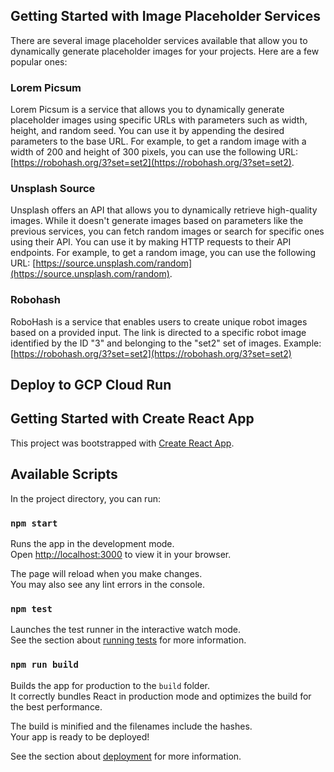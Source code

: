 ## Getting Started with Image Placeholder Services

There are several image placeholder services available that allow you to dynamically generate placeholder images for your projects. Here are a few popular ones:

### Lorem Picsum

Lorem Picsum is a service that allows you to dynamically generate placeholder images using specific URLs with parameters such as width, height, and random seed. You can use it by appending the desired parameters to the base URL. For example, to get a random image with a width of 200 and height of 300 pixels, you can use the following URL: [https://robohash.org/3?set=set2](https://robohash.org/3?set=set2).

### Unsplash Source

Unsplash offers an API that allows you to dynamically retrieve high-quality images. While it doesn't generate images based on parameters like the previous services, you can fetch random images or search for specific ones using their API. You can use it by making HTTP requests to their API endpoints. For example, to get a random image, you can use the following URL: [https://source.unsplash.com/random](https://source.unsplash.com/random).

### Robohash

RoboHash is a service that enables users to create unique robot images based on a provided input.
The link is directed to a specific robot image identified by the ID "3" and belonging to the "set2" set of images.
Example: [https://robohash.org/3?set=set2](https://robohash.org/3?set=set2)


## Deploy to GCP Cloud Run

## Getting Started with Create React App

This project was bootstrapped with [Create React App](https://github.com/facebook/create-react-app).

## Available Scripts

In the project directory, you can run:

### `npm start`

Runs the app in the development mode.\
Open [http://localhost:3000](http://localhost:3000) to view it in your browser.

The page will reload when you make changes.\
You may also see any lint errors in the console.

### `npm test`

Launches the test runner in the interactive watch mode.\
See the section about [running tests](https://facebook.github.io/create-react-app/docs/running-tests) for more information.

### `npm run build`

Builds the app for production to the `build` folder.\
It correctly bundles React in production mode and optimizes the build for the best performance.

The build is minified and the filenames include the hashes.\
Your app is ready to be deployed!

See the section about [deployment](https://facebook.github.io/create-react-app/docs/deployment) for more information.

